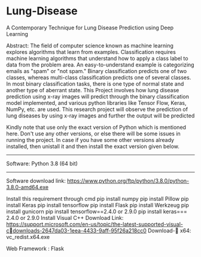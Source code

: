 # Lung-Disease

A Contemporary Technique for Lung Disease Prediction using Deep Learning

Abstract:
The field of computer science known as machine learning explores algorithms that learn from examples. Classification requires machine learning algorithms that understand how to apply a class label to data from the problem area. An easy-to-understand example is categorizing emails as "spam" or "not spam." Binary classification predicts one of two classes, whereas multi-class classification predicts one of several classes. In most binary classification tasks, there is one type of normal state and another type of aberrant state. This Project involves how lung disease prediction using x-ray images will predict through the binary classification model implemented, and various python libraries like Tensor Flow, Keras, NumPy, etc. are used. This research project will observe the prediction of lung diseases by using x-ray images and further the output will be predicted

Kindly note that use only the exact version of Python which is mentioned here. 
Don't use any other versions, or else there will be some issues in running the
project. In case if you have some other versions already installed, then unistall it
and then install the exact version given below. 
************************************************* 
Software: Python 3.8 (64 bit) 
************************************************* 
Software download link: 
 https://www.python.org/ftp/python/3.8.0/python-3.8.0-amd64.exe
 
 
 Install this requirement through cmd
 pip install numpy
pip install Pillow
pip install Keras
pip install tensorflow
pip install Flask
pip install Werkzeug
pip install gunicorn
pip install tensorflow==2.4.0 or 2.9.0
pip install keras=== 2.4.0 or 2.9.0
Install Visual C++ 
Download Link:
https://support.microsoft.com/en-us/topic/the-latest-supported-visual-cdownloads-2647da03-1eea-4433-9aff-95f26a218cc0
Download- x64: vc_redist.x64.exe

Web Framework		:	Flask



